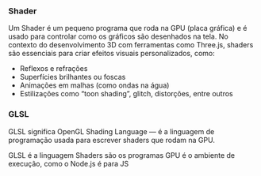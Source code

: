 ### Shader

Um Shader é um pequeno programa que roda na GPU (placa gráfica) e é usado para controlar como os gráficos são desenhados na tela. No contexto do desenvolvimento 3D com ferramentas como Three.js, shaders são essenciais para criar efeitos visuais personalizados, como:

- Reflexos e refrações
- Superfícies brilhantes ou foscas
- Animações em malhas (como ondas na água)
- Estilizações como “toon shading”, glitch, distorções, entre outros

### GLSL
GLSL significa OpenGL Shading Language — é a linguagem de programação usada para escrever shaders que rodam na GPU.


GLSL é a linguagem
Shaders são os programas
GPU é o ambiente de execução, como o Node.js é para JS